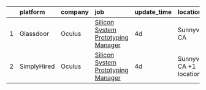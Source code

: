 

|    | platform    | company   | job                                                                                                                                                                                                                                                                                                                                                                                                                                                                                                                                                                                                                                                                                                                                                                                                                                                                                                                                                                                                                                                                                                                                                                                                                                                                                                                                                                                                    | update_time   | location                  |
|---:|:------------|:----------|:-------------------------------------------------------------------------------------------------------------------------------------------------------------------------------------------------------------------------------------------------------------------------------------------------------------------------------------------------------------------------------------------------------------------------------------------------------------------------------------------------------------------------------------------------------------------------------------------------------------------------------------------------------------------------------------------------------------------------------------------------------------------------------------------------------------------------------------------------------------------------------------------------------------------------------------------------------------------------------------------------------------------------------------------------------------------------------------------------------------------------------------------------------------------------------------------------------------------------------------------------------------------------------------------------------------------------------------------------------------------------------------------------------|:--------------|:--------------------------|
|  1 | Glassdoor   | Oculus    | [Silicon System Prototyping Manager](https://www.glassdoor.com/partner/jobListing.htm?pos=101&ao=1110586&s=58&guid=00000180db18df319a805276cf74f1c1&src=GD_JOB_AD&t=SR&vt=w&cs=1_e7e29c23&cb=1652943282101&jobListingId=1007862945597&cpc=3BA4CE39D5B5DEF5&jrtk=3-0-1g3dhhnqrr0fo801-1g3dhhnr8i7kj800-c0cae738cebb444f--6NYlbfkN0DYl4UJW4r1Vl7FEn6T9F-rD9lpC-0oMJVSiWjK_MGUd5ZxEn957iThRUCrsek9AczLXvmzIXEEUJi6ky28FPGogWPQIcjvEEAf3Aa-c_gut7Fbag6UeZHiFOMHXWcIYUNDIe3ZDJSprmNiOjKW7u0hCd8d88lCnRkROTTC8FiYXS6q805BGJkoFrtS_zygra1t80gEAaw5TlMWnb9VCraCnNb23PIyw3LDBfErBFbcAe8j1Z85pnn4SVdnlscCNFLvsYY9XHKarpcw16-Fmm05zvg3rRQ4GHMugRMJoZ3hSaCwsZyyvfwEci5h0XgQ-TaccO7e0y6BzKZrTnPjr6MYaa8Em8mvpyAVGNqNZ_8rwhEhQsWrO6VoGcUxGrgQ5f_KXEwOWacJ-yIZgpJxefPSib8B6Y1OOSFkvKstG7Q8c3CqEc4HgLVgrhL12OblrwUnO2vh979dfhJa9vNQWBm-YFz4kHWetom-2r0Z-vUle9OR7ELIsKkZ6oGM_M9_6aqZ6B7T6FCQLSLfiEDyPBz9RZ3dqOAkwDQND0OB4J7xKEAE2buW9cV2iZmx9F34144hiN3koo820BhQt3ZL0zgyFyAsjnwy3sAy3Ci-nwxN2ycDRcA3qAUBOEMh73X1IfGzX15ksRmgOk8JoHokQGSH_QddSu1z1TnwvLbNkmWX-SBR7NNPAORbvN86mOwDk84g0V8YlrZ2vcJBIaMm_y2Hzh-jvduq_u-8ER1n2lAHsdqJwpF5zFQcAtVwOE6UNe56FGvje2slkS1_IR7ufIXIoRMs4sWvaRxBUOTprVoWgjYfItemLhr2m_7__Rl3YNV2hmCeArc95kLfbk2ktts65Z3kN9iP9UrQS42TjiU5ad-7GYFXN8LO71AErqYm2Hi0jvr4CnhVLGgZyk_oQlYp0NtiwDFapG2qaxklBEIgggpgabSzXCt5R7slgi318rC-jgW8KOcuCNTQU04p90n3Ie5wJHqWEqT_yntwg45E8WgQo7Bk24mkgzHOcPgDyWI%3D) | 4d            | Sunnyvale, CA             |
|  2 | SimplyHired | Oculus    | [Silicon System Prototyping Manager](https://www.simplyhired.com/job/e8m5eQe97fXnN_fvklBgoak6Y_sTPu55xB_jn0Pji9B4Ygh7UoxDnQ?q=arvr+designer)                                                                                                                                                                                                                                                                                                                                                                                                                                                                                                                                                                                                                                                                                                                                                                                                                                                                                                                                                                                                                                                                                                                                                                                                                                                           | 4d            | Sunnyvale, CA +1 location |